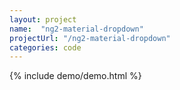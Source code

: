 ```yaml
---
layout: project
name:  "ng2-material-dropdown"
projectUrl: "/ng2-material-dropdown"
categories: code
---
```


{% include demo/demo.html %}
